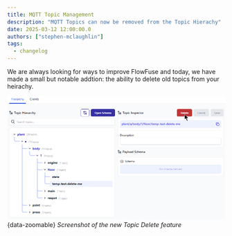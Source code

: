 ```yaml
---
title: MQTT Topic Management
description: "MQTT Topics can now be removed from the Topic Hierachy"
date: 2025-03-12 12:00:00.0  
authors: ["stephen-mclaughlin"]
tags:
  - changelog
---
```


We are always looking for ways to improve FlowFuse and today, we have made a small but notable addtion: the ability to delete old topics from your heirachy.

![Screenshot of the new Topic Delete feature](./images/topic-deletion.png){data-zoomable}
_Screenshot of the new Topic Delete feature_


